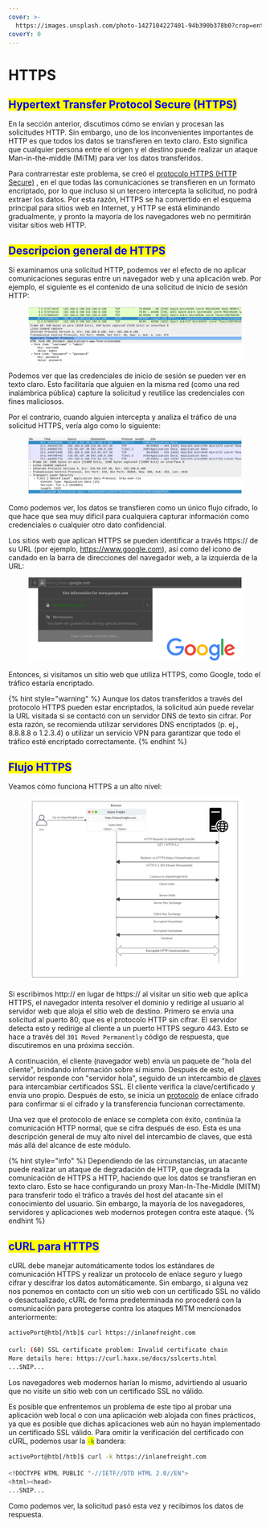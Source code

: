 ```yaml
---
cover: >-
  https://images.unsplash.com/photo-1427104227401-94b390b378b0?crop=entropy&cs=tinysrgb&fm=jpg&ixid=MnwxOTcwMjR8MHwxfHNlYXJjaHwyfHxodHRwc3xlbnwwfHx8fDE2Nzg1NDQ2MjY&ixlib=rb-4.0.3&q=80
coverY: 0
---
```


# HTTPS

## <mark style="color:blue;">Hypertext Transfer Protocol Secure (HTTPS)</mark>

En la sección anterior, discutimos cómo se envían y procesan las solicitudes HTTP. Sin embargo, uno de los inconvenientes importantes de HTTP es que todos los datos se transfieren en texto claro. Esto significa que cualquier persona entre el origen y el destino puede realizar un ataque Man-in-the-middle (MiTM) para ver los datos transferidos.

Para contrarrestar este problema, se creó el [protocolo HTTPS (HTTP Secure)](https://tools.ietf.org/html/rfc2660) , en el que todas las comunicaciones se transfieren en un formato encriptado, por lo que incluso si un tercero intercepta la solicitud, no podrá extraer los datos. Por esta razón, HTTPS se ha convertido en el esquema principal para sitios web en Internet, y HTTP se está eliminando gradualmente, y pronto la mayoría de los navegadores web no permitirán visitar sitios web HTTP.



## <mark style="color:blue;">Descripcion general de HTTPS</mark>

Si examinamos una solicitud HTTP, podemos ver el efecto de no aplicar comunicaciones seguras entre un navegador web y una aplicación web. Por ejemplo, el siguiente es el contenido de una solicitud de inicio de sesión HTTP:

<figure><img src="../../.gitbook/assets/image (5).png" alt=""><figcaption></figcaption></figure>

Podemos ver que las credenciales de inicio de sesión se pueden ver en texto claro. Esto facilitaría que alguien en la misma red (como una red inalámbrica pública) capture la solicitud y reutilice las credenciales con fines maliciosos.

Por el contrario, cuando alguien intercepta y analiza el tráfico de una solicitud HTTPS, vería algo como lo siguiente:

<figure><img src="../../.gitbook/assets/image (3).png" alt=""><figcaption></figcaption></figure>

Como podemos ver, los datos se transfieren como un único flujo cifrado, lo que hace que sea muy difícil para cualquiera capturar información como credenciales o cualquier otro dato confidencial.

Los sitios web que aplican HTTPS se pueden identificar a través https:// de su URL (por ejemplo, https://www.google.com), así como del icono de candado en la barra de direcciones del navegador web, a la izquierda de la URL:

<figure><img src="../../.gitbook/assets/image.png" alt=""><figcaption></figcaption></figure>

Entonces, si visitamos un sitio web que utiliza HTTPS, como Google, todo el tráfico estaría encriptado.

{% hint style="warning" %}
Aunque los datos transferidos a través del protocolo HTTPS pueden estar encriptados, la solicitud aún puede revelar la URL visitada si se contactó con un servidor DNS de texto sin cifrar. Por esta razón, se recomienda utilizar servidores DNS encriptados (p. ej., 8.8.8.8 o 1.2.3.4) o utilizar un servicio VPN para garantizar que todo el tráfico esté encriptado correctamente.
{% endhint %}



## <mark style="color:blue;">Flujo HTTPS</mark>

Veamos cómo funciona HTTPS a un alto nivel:

<figure><img src="../../.gitbook/assets/image (4).png" alt=""><figcaption></figcaption></figure>

Si escribimos http:// en lugar de https:// al visitar un sitio web que aplica HTTPS, el navegador intenta resolver el dominio y redirige al usuario al servidor web que aloja el sitio web de destino. Primero se envía una solicitud al puerto 80, que es el protocolo HTTP sin cifrar. El servidor detecta esto y redirige al cliente a un puerto HTTPS seguro 443. Esto se hace a través del `301 Moved Permanently` código de respuesta, que discutiremos en una próxima sección.

A continuación, el cliente (navegador web) envía un paquete de "hola del cliente", brindando información sobre sí mismo. Después de esto, el servidor responde con "servidor hola", seguido de un intercambio de [claves](https://en.wikipedia.org/wiki/Key\_exchange) para intercambiar certificados SSL. El cliente verifica la clave/certificado y envía uno propio. Después de esto, se inicia un [protocolo](https://www.cloudflare.com/learning/ssl/what-happens-in-a-tls-handshake) de enlace cifrado para confirmar si el cifrado y la transferencia funcionan correctamente.

Una vez que el protocolo de enlace se completa con éxito, continúa la comunicación HTTP normal, que se cifra después de eso. Esta es una descripción general de muy alto nivel del intercambio de claves, que está más allá del alcance de este módulo.

{% hint style="info" %}
Dependiendo de las circunstancias, un atacante puede realizar un ataque de degradación de HTTP, que degrada la comunicación de HTTPS a HTTP, haciendo que los datos se transfieran en texto claro. Esto se hace configurando un proxy Man-In-The-Middle (MITM) para transferir todo el tráfico a través del host del atacante sin el conocimiento del usuario. Sin embargo, la mayoría de los navegadores, servidores y aplicaciones web modernos protegen contra este ataque.
{% endhint %}



## <mark style="color:blue;">cURL para HTTPS</mark>

cURL debe manejar automáticamente todos los estándares de comunicación HTTPS y realizar un protocolo de enlace seguro y luego cifrar y descifrar los datos automáticamente. Sin embargo, si alguna vez nos ponemos en contacto con un sitio web con un certificado SSL no válido o desactualizado, cURL de forma predeterminada no procederá con la comunicación para protegerse contra los ataques MITM mencionados anteriormente:

```bash
activePort@htb[/htb]$ curl https://inlanefreight.com

curl: (60) SSL certificate problem: Invalid certificate chain
More details here: https://curl.haxx.se/docs/sslcerts.html
...SNIP...
```

Los navegadores web modernos harían lo mismo, advirtiendo al usuario que no visite un sitio web con un certificado SSL no válido.

Es posible que enfrentemos un problema de este tipo al probar una aplicación web local o con una aplicación web alojada con fines prácticos, ya que es posible que dichas aplicaciones web aún no hayan implementado un certificado SSL válido. Para omitir la verificación del certificado con cURL, podemos usar la <mark style="color:green;">`-k`</mark> bandera:

```bash
activePort@htb[/htb]$ curl -k https://inlanefreight.com

<!DOCTYPE HTML PUBLIC "-//IETF//DTD HTML 2.0//EN">
<html><head>
...SNIP...
```

Como podemos ver, la solicitud pasó esta vez y recibimos los datos de respuesta.
